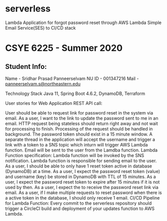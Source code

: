 # serverless
Lambda Application for forgot password reset through AWS Lambda Simple Email Service(SES) to CI/CD stack

# CSYE 6225 - Summer 2020

## Student Info:

Name - Sridhar Prasad Panneerselvam
NU ID - 001347216
Mail - panneerselvam.s@northeastern.edu

Technology Stack
Java 11, Spring Boot 4.6.2, DynamoDB, Terraform

User stories for Web Application REST API call:

User should be able to request link for password reset in the system via email.
As a user, I want to the link to update the password sent to me in an email.
HTTP request being stateless should return right away and not wait for processing to finish. Processing of the request should be handled in background. The password token should exist in a 15 minute window.
A separate thread in the application will accept the username and trigger a link with a token to a SNS topic which inturn will trigger AWS Lambda function. Email will be sent to the user from the Lamdba function.
Lambda Function specification:
Lambda function will be invoked by the SNS notification.
Lambda function is responsible for sending email to the user.
As a user, I should be able to only have 1 reset token active in database (DynamoDB) at a time.
As a user, I expect the password reset token (value) and username (key) be stored in DynamoDB with TTL of 15 minutes.
As a user, I expect the password reset token to expire after 15 minutes if it is not used by then.
As a user, I expect the to receive the password reset link via email.
As a user, if I make multiple requests to reset password when there is a active token in the database, I should only receive 1 email.
CI/CD Pipeline for Lambda Function:
Every commit to the serverless repository should trigger a CircleCI build and deployment of your updates function to AWS Lambda.
